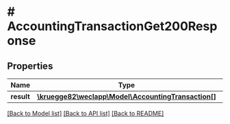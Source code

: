 # # AccountingTransactionGet200Response

## Properties

Name | Type | Description | Notes
------------ | ------------- | ------------- | -------------
**result** | [**\kruegge82\weclapp\Model\AccountingTransaction[]**](AccountingTransaction.md) |  | [optional]

[[Back to Model list]](../../README.md#models) [[Back to API list]](../../README.md#endpoints) [[Back to README]](../../README.md)
